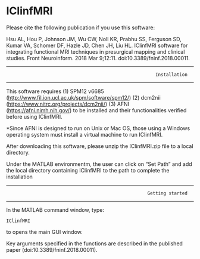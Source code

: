 # IClinfMRI

Please cite the following publication if you use this software:

Hsu AL, Hou P, Johnson JM, Wu CW, Noll KR, Prabhu SS, Ferguson SD, Kumar VA, Schomer DF, Hazle JD, Chen JH, Liu HL. IClinfMRI software for integrating functional MRI techniques in presurgical
mapping and clinical studies. Front Neuroinform. 2018 Mar 9;12:11. doi:10.3389/fninf.2018.00011.

------------------------------------------------------------------------
                                                            Installation
------------------------------------------------------------------------
This software requires 
(1) SPM12 v6685 (http://www.fil.ion.ucl.ac.uk/spm/software/spm12/)
(2) dcm2nii (https://www.nitrc.org/projects/dcm2nii/)
(3) AFNI (https://afni.nimh.nih.gov/)
to be installed and their functionalities verified before using IClinfMRI.

*Since AFNI is designed to run on Unix or Mac OS, those using a Windows operating system must install a virtual machine to run IClinfMRI.


After downloading this software, please unzip the IClinfMRI.zip file to a local directory. 

Under the MATLAB environmentm,
the user can click on “Set Path” and add the local directory containing IClinfMRI to the path to complete the installation

------------------------------------------------------------------------
                                                         Getting started
------------------------------------------------------------------------

In the MATLAB command window, type:

	IClinfMRI 

to opens the main GUI window. 

Key arguments specified in the functions are described in the published paper (doi:10.3389/fninf.2018.00011).
